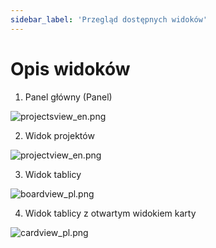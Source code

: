 ```yaml
---
sidebar_label: 'Przegląd dostępnych widoków'
---
```


# Opis widoków


1. Panel główny (Panel)

![projectsview_en.png](@site/pictures/projectsview_pl.png)

2. Widok projektów 

![projectview_en.png](@site/pictures/projectview_pl.png)

3. Widok tablicy

![boardview_pl.png](@site/pictures/boardview_pl.png)

4. Widok tablicy z otwartym widokiem karty

![cardview_pl.png](@site/pictures/cardview_pl.png)